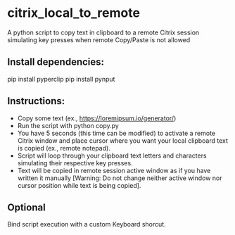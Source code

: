 # citrix_local_to_remote
A python script to copy text in clipboard to a remote Citrix session simulating key presses when remote Copy/Paste is not allowed

## Install dependencies:
pip install pyperclip 
pip install pynput

## Instructions:
- Copy some text (ex., https://loremipsum.io/generator/) 
- Run the script with python copy.py
- You have 5 seconds (this time can be modified) to activate a remote Citrix window and place cursor where you want your local clipboard text is copied (ex., remote notepad).
- Script will loop through your clipboard text letters and characters simulating their respective key presses.
- Text will be copied in remote session active window as if you have written it manually [Warning: Do not change neither active window nor cursor position while text is being copied].

## Optional
Bind script execution with a custom Keyboard shorcut.

